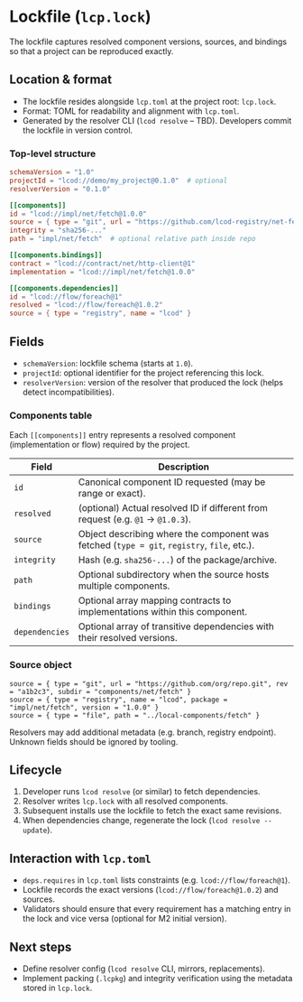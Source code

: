 # Lockfile (`lcp.lock`)

The lockfile captures resolved component versions, sources, and bindings so that a project can be reproduced exactly.

## Location & format

- The lockfile resides alongside `lcp.toml` at the project root: `lcp.lock`.
- Format: TOML for readability and alignment with `lcp.toml`.
- Generated by the resolver CLI (`lcod resolve` – TBD). Developers commit the lockfile in version control.

### Top-level structure

```toml
schemaVersion = "1.0"
projectId = "lcod://demo/my_project@0.1.0"  # optional
resolverVersion = "0.1.0"

[[components]]
id = "lcod://impl/net/fetch@1.0.0"
source = { type = "git", url = "https://github.com/lcod-registry/net-fetch.git", rev = "a1b2c3" }
integrity = "sha256-..."
path = "impl/net/fetch"  # optional relative path inside repo

[[components.bindings]]
contract = "lcod://contract/net/http-client@1"
implementation = "lcod://impl/net/fetch@1.0.0"

[[components.dependencies]]
id = "lcod://flow/foreach@1"
resolved = "lcod://flow/foreach@1.0.2"
source = { type = "registry", name = "lcod" }
```

## Fields

- `schemaVersion`: lockfile schema (starts at `1.0`).
- `projectId`: optional identifier for the project referencing this lock.
- `resolverVersion`: version of the resolver that produced the lock (helps detect incompatibilities).

### Components table

Each `[[components]]` entry represents a resolved component (implementation or flow) required by the project.

| Field           | Description |
|-----------------|-------------|
| `id`            | Canonical component ID requested (may be range or exact). |
| `resolved`      | (optional) Actual resolved ID if different from request (e.g. `@1` → `@1.0.3`). |
| `source`        | Object describing where the component was fetched (`type = git`, `registry`, `file`, etc.). |
| `integrity`     | Hash (e.g. `sha256-...`) of the package/archive. |
| `path`          | Optional subdirectory when the source hosts multiple components.
| `bindings`      | Optional array mapping contracts to implementations within this component.
| `dependencies`  | Optional array of transitive dependencies with their resolved versions.

### Source object

```
source = { type = "git", url = "https://github.com/org/repo.git", rev = "a1b2c3", subdir = "components/net/fetch" }
source = { type = "registry", name = "lcod", package = "impl/net/fetch", version = "1.0.0" }
source = { type = "file", path = "../local-components/fetch" }
```

Resolvers may add additional metadata (e.g. branch, registry endpoint). Unknown fields should be ignored by tooling.

## Lifecycle

1. Developer runs `lcod resolve` (or similar) to fetch dependencies.
2. Resolver writes `lcp.lock` with all resolved components.
3. Subsequent installs use the lockfile to fetch the exact same revisions.
4. When dependencies change, regenerate the lock (`lcod resolve --update`).

## Interaction with `lcp.toml`

- `deps.requires` in `lcp.toml` lists constraints (e.g. `lcod://flow/foreach@1`).
- Lockfile records the exact versions (`lcod://flow/foreach@1.0.2`) and sources.
- Validators should ensure that every requirement has a matching entry in the lock and vice versa (optional for M2 initial version).

## Next steps

- Define resolver config (`lcod resolve` CLI, mirrors, replacements).
- Implement packing (`.lcpkg`) and integrity verification using the metadata stored in `lcp.lock`.

